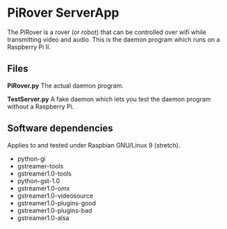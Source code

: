 # PiRover ServerApp

The PiRover is a rover (or robot) that can be controlled over wifi while transmitting video and audio. This is the daemon program which runs on a Raspberry Pi II.

## Files

__PiRover.py__ The actual daemon program.

__TestServer.py__ A fake daemon which lets you test the daemon program without a Raspberry Pi.

## Software dependencies

Applies to and tested under Raspbian GNU/Linux 9 (stretch).

* python-gi
* gstreamer-tools
* gstreamer1.0-tools
* python-gst-1.0
* gstreamer1.0-omx
* gstreamer1.0-videosource
* gstreamer1.0-plugins-good
* gstreamer1.0-plugins-bad
* gstreamer1.0-alsa
